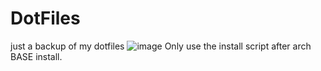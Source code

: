 # DotFiles
just a backup of my dotfiles
![image](https://user-images.githubusercontent.com/118836819/226984517-ac02a87a-a616-4c42-ba4c-911f33a1d721.png)
Only use the install script after arch BASE install.
